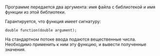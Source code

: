 Программе передается два аргумента: имя файла с библиотекой и имя функции из этой библиотеки.

Гарантируется, что функция имеет сигнатуру:
```
double function(double argument);
```
На стандартном потоке ввода подаются вещественные числа. Необходимо применить к ним эту функцию, и вывести полученные значения.
